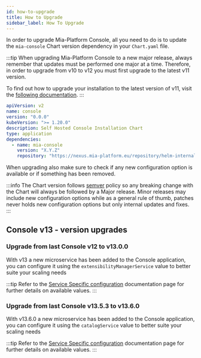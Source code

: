 ```yaml
---
id: how-to-upgrade
title: How to Upgrade
sidebar_label: How To Upgrade
---
```


<!--
WARNING: this file was automatically generated by Mia-Platform Doc Aggregator.
DO NOT MODIFY IT BY HAND.
Instead, modify the source file and run the aggregator to regenerate this file.
-->

In order to upgrade Mia-Platform Console, all you need to do is to update the `mia-console` Chart version dependency in your `Chart.yaml` file.

:::tip
When upgrading Mia-Platform Console to a new major release, always remember that updates must be performed one major at a time. Therefore, in order to upgrade from v10 to v12 you must first upgrade to the latest v11 version.

To find out how to upgrade your installation to the latest version of v11, visit the [following documentation](../../../12.x/infrastructure/self-hosted/installation-chart/how-to-upgrade).
:::

```yaml title="Chart.yaml" {9} showLineNumbers
apiVersion: v2
name: console
version: "0.0.0"
kubeVersion: ">= 1.20.0"
description: Self Hosted Console Installation Chart
type: application
dependencies:
  - name: mia-console
    version: "X.Y.Z"
    repository: "https://nexus.mia-platform.eu/repository/helm-internal/"
```

When upgrading also make sure to check if any new configuration option is available or if something has been removed.

:::info
The Chart version follows [semver](https://semver.org/) policy so any breaking change with the Chart will always be followed by a Major release. Minor releases may include new configuration options while as a general rule of thumb, patches never holds new configuration options but only internal updates and fixes.
:::

## Console v13 - version upgrades

### Upgrade from last Console v12 to v13.0.0

With v13 a new microservice has been added to the Console application, you can configure it using the `extensibilityManagerService` value to better suite your scaling needs

:::tip
Refer to the [Service Specific configuration](./helm-values/30_service-specific-configurations.md) documentation page for further details on available values.
:::

### Upgrade from last Console v13.5.3 to v13.6.0

With v13.6.0 a new microservice has been added to the Console application, you can configure it using the `catalogService` value to better suite your scaling needs

:::tip
Refer to the [Service Specific configuration](./helm-values/30_service-specific-configurations.md) documentation page for further details on available values.
:::
